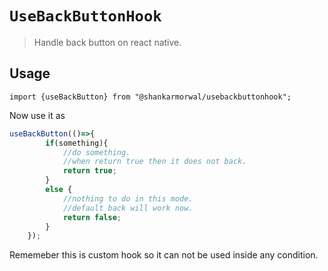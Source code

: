 # `UseBackButtonHook`

> Handle back button on react native.

## Usage

```
import {useBackButton} from "@shankarmorwal/usebackbuttonhook";
```

Now use it as 

```javascript
useBackButton(()=>{
        if(something){
            //do something.
            //when return true then it does not back. 
            return true;
        }
        else {
            //nothing to do in this mode.
            //default back will work now. 
            return false;
        }
    });
```
Rememeber this is custom hook so it can not be used inside any condition. 